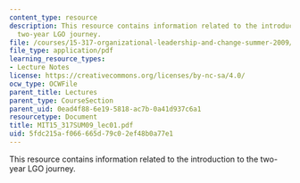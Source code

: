 ```yaml
---
content_type: resource
description: This resource contains information related to the introduction to the
  two-year LGO journey.
file: /courses/15-317-organizational-leadership-and-change-summer-2009/5fdc215af066665d79c02ef48b0a77e1_MIT15_317SUM09_lec01.pdf
file_type: application/pdf
learning_resource_types:
- Lecture Notes
license: https://creativecommons.org/licenses/by-nc-sa/4.0/
ocw_type: OCWFile
parent_title: Lectures
parent_type: CourseSection
parent_uid: 0ead4f88-6e19-5818-ac7b-0a41d937c6a1
resourcetype: Document
title: MIT15_317SUM09_lec01.pdf
uid: 5fdc215a-f066-665d-79c0-2ef48b0a77e1
---
```

This resource contains information related to the introduction to the two-year LGO journey.